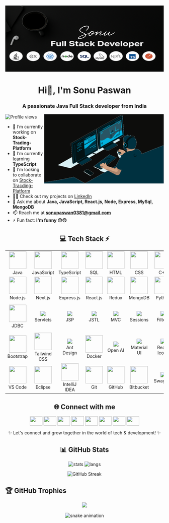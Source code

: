 <p align="center">
  <img src="https://github.com/SonuKumarPaswan/SonuKumarPaswan/blob/main/Banner.png?raw=true" alt="DSA Banner" width="100%" height="210">
</p>

<h1 align="center">Hi👋, I'm Sonu Paswan</h1>
<h3 align="center">A passionate Java Full Stack developer from India</h3>

<img alt="Coding" align="right" width="380" height="220" src="https://raw.githubusercontent.com/SonuKumarPaswan/SonuKumarPaswan/main/Coder.gif" />


<p align="left"> 
  <img src="https://komarev.com/ghpvc/?username=sonukumarpaswan&label=Profile%20views&color=0e75b6&style=flat" alt="Profile views" /> 
</p>

- 🔭 I’m currently working on **Stock-Trading-Platform**  
- 🌱 I’m currently learning **TypeScript**  
- 👯 I’m looking to collaborate on [Stock-Tracding-Platform](https://github.com/SonuKumarPaswan/stock-trading-platform)  
- 👨‍💻 Check out my projects on [LinkedIn](https://www.linkedin.com/in/sonukumarpaswan/)  
- 💬 Ask me about **Java, JavaScript, React.js, Node, Express, MySql, MongoDB**  
- 📫 Reach me at **sonupaswan0381@gmail.com**  
- ⚡ Fun fact: **I'm funny 😒🙃**  


<div align="center">
  
## 💻 Tech Stack ⚡  

<table align="center">
  <tr>
  <td align="center" width="90"><img src="https://skillicons.dev/icons?i=java" width="55" height="55" /><br>Java</td>
  <td align="center" width="90"><img src="https://skillicons.dev/icons?i=js" width="55" height="55" /><br>JavaScript</td>
  <td align="center" width="90"><img src="https://skillicons.dev/icons?i=ts" width="55" height="55" /><br>TypeScript</td>
  <td align="center" width="90"><img src="https://skillicons.dev/icons?i=mysql" width="55" height="55" /><br>SQL</td>
  <td align="center" width="90"><img src="https://skillicons.dev/icons?i=html" width="55" height="55" /><br>HTML</td>
  <td align="center" width="90"><img src="https://skillicons.dev/icons?i=css" width="55" height="55" /><br>CSS</td>
  <td align="center" width="90"><img src="https://skillicons.dev/icons?i=cpp" width="55" height="55" /><br>C++</td>
  <td align="center" width="90"><img src="https://skillicons.dev/icons?i=c" width="55" height="55" /><br>C</td>
  <td align="center" width="90"><img src="https://skillicons.dev/icons?i=mongodb" width="55" height="55" /><br>MongoDB</td>
  <td align="center" width="90"><img src="https://skillicons.dev/icons?i=mysql" width="55" height="55" /><br>MySQL</td>
</tr>
<tr>
  <td align="center" width="90"><img src="https://skillicons.dev/icons?i=nodejs" width="55" height="55" /><br>Node.js</td>
  <td align="center" width="90"><img src="https://skillicons.dev/icons?i=nextjs" width="55" height="55" /><br>Next.js</td>
  <td align="center" width="90"><img src="https://skillicons.dev/icons?i=express" width="55" height="55" /><br>Express.js</td>
  <td align="center" width="90"><img src="https://skillicons.dev/icons?i=react" width="55" height="55" /><br>React.js</td>
  <td align="center" width="90"><img src="https://skillicons.dev/icons?i=redux" width="55" height="55" /><br>Redux</td>
  <td align="center" width="90"><img src="https://skillicons.dev/icons?i=mongodb" width="55" height="55" /><br>MongoDB</td>
   <td align="center" width="90"><img src="https://skillicons.dev/icons?i=python" width="55" height="55" /><br>Python</td>
  <td align="center" width="90"><img src="https://img.shields.io/badge/EJS-yellow?style=for-the-badge&logo=ejs&logoColor=black" height="40" /><br>EJS</td>
  <td align="center" width="90"><img src="https://img.shields.io/badge/JWT-black?style=for-the-badge&logo=jsonwebtokens&logoColor=white" height="40" /><br>JWT</td>
  <td align="center" width="90"><img src="https://img.shields.io/badge/Password-darkblue?style=for-the-badge&logo=keepassxc&logoColor=white" height="40" /><br>Password</td>
</tr>
<tr>
  <td align="center" width="90"><img src="https://skillicons.dev/icons?i=java" width="55" height="55" /><br>JDBC</td>
  <td align="center" width="90"><img src="https://img.shields.io/badge/Servlets-orange?style=for-the-badge" height="40" /><br>Servlets</td>
  <td align="center" width="90"><img src="https://img.shields.io/badge/JSP-blue?style=for-the-badge" height="40" /><br>JSP</td>
  <td align="center" width="90"><img src="https://img.shields.io/badge/JSTL-green?style=for-the-badge" height="40" /><br>JSTL</td>
  <td align="center" width="90"><img src="https://img.shields.io/badge/MVC-Architecture-red?style=for-the-badge" height="40" /><br>MVC</td>
  <td align="center" width="90"><img src="https://img.shields.io/badge/Session-Cookies-brown?style=for-the-badge" height="40" /><br>Sessions</td>
  <td align="center" width="90"><img src="https://img.shields.io/badge/Filters-Listeners-purple?style=for-the-badge" height="40" /><br>Filters</td>
  <td align="center" width="90"><img src="https://skillicons.dev/icons?i=spring" width="55" height="55" /><br>Spring Core</td>
  <td align="center" width="90"><img src="https://img.shields.io/badge/SpringBoot-green?style=for-the-badge&logo=springboot&logoColor=white" height="40" /><br>Spring Boot</td>
  <td align="center" width="90"><img src="https://img.shields.io/badge/Hibernate-blueviolet?style=for-the-badge&logo=hibernate&logoColor=white" height="40" /><br>Hibernate</td>
 </tr>
 <tr>
  <td align="center" width="90"><img src="https://skillicons.dev/icons?i=bootstrap" width="55" height="55" /><br>Bootstrap</td>
  <td align="center" width="90"><img src="https://skillicons.dev/icons?i=tailwind" width="55" height="55" /><br>Tailwind CSS</td>
  <td align="center" width="90"><img src="https://img.shields.io/badge/AntDesign-1890FF?style=for-the-badge&logo=antdesign&logoColor=white" height="40" /><br>Ant Design</td>
  <td align="center" width="90"><img src="https://skillicons.dev/icons?i=docker" width="55" height="55" /><br>Docker</td>
  <td align="center" width="90"><img src="https://img.shields.io/badge/OpenAI-412991?style=for-the-badge&logo=openai&logoColor=white" height="40" /><br>Open AI</td>
  <td align="center" width="90"><img src="https://img.shields.io/badge/MaterialUI-0081CB?style=for-the-badge&logo=mui&logoColor=white" height="40" /><br>Material UI</td>
  <td align="center" width="90"><img src="https://img.shields.io/badge/ReactIcons-61DAFB?style=for-the-badge&logo=react&logoColor=black" height="40" /><br>React Icons</td>
  <td align="center" width="90"><img src="https://img.shields.io/badge/ReactToastify-FF6B6B?style=for-the-badge&logo=react&logoColor=white" height="40" /><br>Toastify</td>
  <td align="center" width="90"><img src="https://skillicons.dev/icons?i=postman" width="55" height="55" /><br>Postman</td>
  <td align="center" width="90"><img src="https://img.shields.io/badge/Hopscotch-FE7A16?style=for-the-badge&logoColor=white" height="40" /><br>Hopscotch</td>
</tr>
<tr>
  <td align="center" width="90"><img src="https://skillicons.dev/icons?i=vscode" width="55" height="55" /><br>VS Code</td>
  <td align="center" width="90"><img src="https://skillicons.dev/icons?i=eclipse" width="55" height="55" /><br>Eclipse</td>
  <td align="center" width="90"><img src="https://skillicons.dev/icons?i=idea" width="55" height="55" /><br>IntelliJ IDEA</td>
  <td align="center" width="90"><img src="https://skillicons.dev/icons?i=git" width="55" height="55" /><br>Git</td>
  <td align="center" width="90"><img src="https://skillicons.dev/icons?i=github" width="55" height="55" /><br>GitHub</td>
  <td align="center" width="90"><img src="https://skillicons.dev/icons?i=bitbucket" width="55" height="55" /><br>Bitbucket</td>
  <td align="center" width="90"><img src="https://img.shields.io/badge/Swagger-85EA2D?style=for-the-badge&logo=swagger&logoColor=black" height="40" /><br>Swagger</td>
  <td align="center" width="90"><img src="https://img.shields.io/badge/Maven-C71A36?style=for-the-badge&logo=apachemaven&logoColor=white" height="40" /><br>Maven</td>
</tr>

</table>

</div>

<div align="center">

## 🌐 Connect with me  

<p align="center">
<a href="https://twitter.com/sonukumarpaswa" target="blank"><img align="center" src="https://raw.githubusercontent.com/rahuldkjain/github-profile-readme-generator/master/src/images/icons/Social/twitter.svg" height="30" width="40" /></a>
<a href="https://www.facebook.com/profile.php?id=100049509727868" target="blank"><img align="center" src="https://raw.githubusercontent.com/rahuldkjain/github-profile-readme-generator/master/src/images/icons/Social/facebook.svg" height="30" width="40" /></a>
<a href="https://www.instagram.com/er.sonu__0578/" target="blank"><img align="center" src="https://raw.githubusercontent.com/rahuldkjain/github-profile-readme-generator/master/src/images/icons/Social/instagram.svg" height="30" width="40" /></a>
<a href="https://www.codechef.com/users/zsonukumar0578" target="blank"><img align="center" src="https://cdn.jsdelivr.net/npm/simple-icons@3.1.0/icons/codechef.svg" height="30" width="40" /></a>
<a href="https://www.hackerrank.com/zsonukumar0578" target="blank"><img align="center" src="https://raw.githubusercontent.com/rahuldkjain/github-profile-readme-generator/master/src/images/icons/Social/hackerrank.svg" height="30" width="40" /></a>
<a href="https://leetcode.com/u/zsonukumar0578/" target="blank"><img align="center" src="https://raw.githubusercontent.com/rahuldkjain/github-profile-readme-generator/master/src/images/icons/Social/leet-code.svg" height="30" width="40" /></a>
<a href="https://www.hackerearth.com/@zsonukumar0578" target="blank"><img align="center" src="https://raw.githubusercontent.com/rahuldkjain/github-profile-readme-generator/master/src/images/icons/Social/hackerearth.svg" height="30" width="40" /></a>
<a href="https://www.geeksforgeeks.org/user/zsonukumar1nt/" target="blank"><img align="center" src="https://raw.githubusercontent.com/rahuldkjain/github-profile-readme-generator/master/src/images/icons/Social/geeks-for-geeks.svg" height="30" width="40" /></a>
</p>

✨ Let's connect and grow together in the world of tech & development! ✨  

</div>


<div align="center">

## 📊 GitHub Stats  

<p align="center">
  <img src="https://github-readme-stats.vercel.app/api?username=sonukumarpaswan&show_icons=true&theme=tokyonight" alt="stats" height="160"/>
  <img src="https://github-readme-stats.vercel.app/api/top-langs?username=sonukumarpaswan&show_icons=true&layout=compact&theme=tokyonight" alt="langs" height="160"/>
</p>

<p align="center">
  <img src="https://streak-stats.demolab.com?user=sonukumarpaswan&theme=tokyonight&hide_border=false" alt="GitHub Streak" height="160"/>
</p>

</div>

## 🏆 GitHub Trophies
<p align="center">
  <img src="https://github-profile-trophy.vercel.app/?username=sonukumarpaswan&theme=radical&no-frame=false&no-bg=false&margin-w=15&margin-h=15"/>
</p>

<p align="center">
  <img src="https://github.com/SonuKumarPaswan/SonuKumarPaswan/blob/main/.github/workflows/snake.yml" alt="snake animation"/>
</p>
